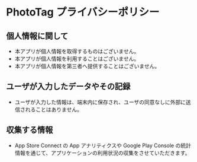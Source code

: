 # PhotoTag プライバシーポリシー

## 個人情報に関して

- 本アプリが個人情報を取得するものはございません。
- 本アプリが個人情報を利用することはございません。
- 本アプリが個人情報を第三者へ提供することはございません。

## ユーザが入力したデータやその記録

- ユーザが入力した情報は、端末内に保存され、ユーザの同意なしに外部に送信されることはありません。

## 収集する情報

- App Store Connect の App アナリティクスや Google Play Console の統計情報を通じて、アプリケーションの利用状況の収集をさせていただきます。
